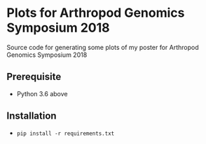 # Plots for Arthropod Genomics Symposium 2018

Source code for generating some plots of my poster for Arthropod Genomics Symposium 2018

## Prerequisite

- Python 3.6 above

## Installation

- `pip install -r requirements.txt`